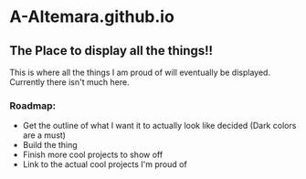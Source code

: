 # A-Altemara.github.io

## The Place to display all the things!!

This is where all the things I am proud of will eventually be displayed.  Currently there isn't much here.

### Roadmap:  
   - Get the outline of what I want it to actually look like decided (Dark colors are a must)
   - Build the thing
   - Finish more cool projects to show off
   - Link to the actual cool projects I'm proud of
